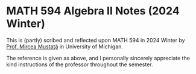 # MATH 594 Algebra II Notes (2024 Winter)

This is (partly) scribed and reflected upon MATH 594 in 2024 Winter by [Prof. Mircea Mustaţă](http://www-personal.umich.edu/~mmustata/) in University of Michigan. 

The reference is given as above, and I personally sincerely appreciate the kind instructions of the professor throughout the semester.
